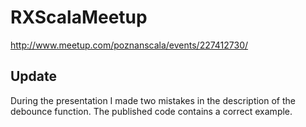 # RXScalaMeetup
http://www.meetup.com/poznanscala/events/227412730/

## Update
During the presentation I made two mistakes in the description of the debounce function. 
The published code contains a correct example.
